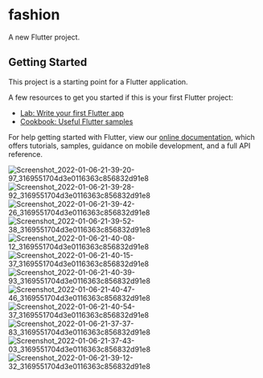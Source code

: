 # fashion

A new Flutter project.

## Getting Started

This project is a starting point for a Flutter application.

A few resources to get you started if this is your first Flutter project:

- [Lab: Write your first Flutter app](https://flutter.dev/docs/get-started/codelab)
- [Cookbook: Useful Flutter samples](https://flutter.dev/docs/cookbook)

For help getting started with Flutter, view our
[online documentation](https://flutter.dev/docs), which offers tutorials,
samples, guidance on mobile development, and a full API reference.

![Screenshot_2022-01-06-21-39-20-97_3169551704d3e0116363c856832d91e8](https://user-images.githubusercontent.com/85460235/148441862-63c0c644-b5d0-474a-a601-67e0e7798b8e.jpg)
![Screenshot_2022-01-06-21-39-28-92_3169551704d3e0116363c856832d91e8](https://user-images.githubusercontent.com/85460235/148441889-9c62902a-e438-4080-b365-08791d80e9ae.jpg)
![Screenshot_2022-01-06-21-39-42-26_3169551704d3e0116363c856832d91e8](https://user-images.githubusercontent.com/85460235/148441908-2f2c7fec-0e88-4b57-9030-10d48e946af4.jpg)
![Screenshot_2022-01-06-21-39-52-38_3169551704d3e0116363c856832d91e8](https://user-images.githubusercontent.com/85460235/148441931-f4b46fe0-780f-4151-a52c-521c220b1f2e.jpg)
![Screenshot_2022-01-06-21-40-08-12_3169551704d3e0116363c856832d91e8](https://user-images.githubusercontent.com/85460235/148441938-6b2907dc-95ca-4254-a196-3afd81967a75.jpg)
![Screenshot_2022-01-06-21-40-15-37_3169551704d3e0116363c856832d91e8](https://user-images.githubusercontent.com/85460235/148441954-62780b55-08d1-4b0c-aac3-0c13d7a01bed.jpg)
![Screenshot_2022-01-06-21-40-39-93_3169551704d3e0116363c856832d91e8](https://user-images.githubusercontent.com/85460235/148441980-a5f01af9-2fc7-43df-9cc1-c5c5e9ecd986.jpg)
![Screenshot_2022-01-06-21-40-47-46_3169551704d3e0116363c856832d91e8](https://user-images.githubusercontent.com/85460235/148441993-fa3a1c77-7636-49d6-8b58-cc1aef7e2839.jpg)
![Screenshot_2022-01-06-21-40-54-37_3169551704d3e0116363c856832d91e8](https://user-images.githubusercontent.com/85460235/148442002-45da3a1a-c737-42e5-8187-145a3e8b5251.jpg)
![Screenshot_2022-01-06-21-37-37-83_3169551704d3e0116363c856832d91e8](https://user-images.githubusercontent.com/85460235/148442011-6fc5bf04-ffdf-4b63-8222-65f61d0e3be7.jpg)
![Screenshot_2022-01-06-21-37-43-03_3169551704d3e0116363c856832d91e8](https://user-images.githubusercontent.com/85460235/148442018-829d0cbd-3081-4220-a604-9d6d268a8085.jpg)
![Screenshot_2022-01-06-21-39-12-32_3169551704d3e0116363c856832d91e8](https://user-images.githubusercontent.com/85460235/148442024-359f2b95-0ff4-4892-9585-78b45ccc401f.jpg)
